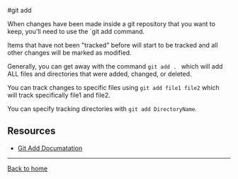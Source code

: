 #git add

When changes have been made inside a git repository that you want to keep, you'll need to use the `git add command.

Items that have not been "tracked" before will start to be tracked and all other changes will be marked as modified.

Generally, you can get away with the command `git add . ` which will add ALL files and directories that were added, changed, or deleted.

You can track changes to specific files using `git add file1 file2` which will track specifically file1 and file2.

You can specify tracking directories with `git add DirectoryName`.

## Resources 

- [Git Add Documatation](https://git-scm.com/docs/git-add)

---

[Back to home](../README.md)

